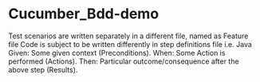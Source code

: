 # Cucumber_Bdd-demo

Test scenarios are written separately in a different file, named as Feature file
Code is subject to be written differently in step definitions file i.e. Java
    Given: Some given context (Preconditions).
    When: Some Action is performed (Actions).
    Then: Particular outcome/consequence after the above step (Results).
